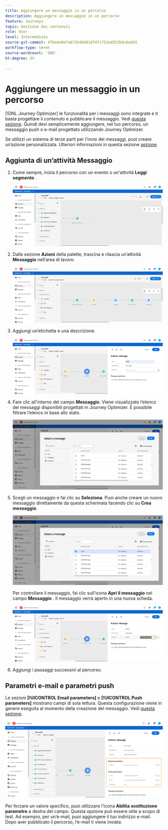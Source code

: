 ```yaml
---
title: Aggiungere un messaggio in un percorso
description: Aggiungere un messaggio in un percorso
feature: Journeys
topic: Gestione dei contenuti
role: User
level: Intermediate
source-git-commit: d76eee0efa6735d6d81d7d7c752ed253b4cbebb5
workflow-type: tm+mt
source-wordcount: '265'
ht-degree: 3%

---
```


# Aggiungere un messaggio in un percorso

[!DNL Journey Optimizer] le funzionalità per i messaggi sono integrate e ti basta progettare il contenuto e pubblicare il messaggio. Vedi [questa sezione](../get-started-content.md). Quindi devi semplicemente aggiungere, nel tuo percorso, un messaggio push o e-mail progettato utilizzando Journey Optimizer.

Se utilizzi un sistema di terze parti per l’invio dei messaggi, puoi creare un’azione personalizzata. Ulteriori informazioni in questa sezione [sezione](../action/action.md).

## Aggiunta di un’attività Messaggio

1. Come sempre, inizia il percorso con un evento o un&#39;attività **Leggi segmento** .

   ![](../assets/jo-message0.png)

1. Dalla sezione **Azioni** della palette, trascina e rilascia un’attività **Messaggio** nell’area di lavoro.

   ![](../assets/jo-message1.png)

1. Aggiungi un’etichetta e una descrizione.

   ![](../assets/jo-message2.png)

1. Fare clic all&#39;interno del campo **Messaggio**. Viene visualizzato l’elenco dei messaggi disponibili progettati in Journey Optimizer. È possibile filtrare l’elenco in base allo stato.

   ![](../assets/jo-message3.png)

1. Scegli un messaggio e fai clic su **Seleziona**. Puoi anche creare un nuovo messaggio direttamente da questa schermata facendo clic su **Crea messaggio**.

   ![](../assets/jo-message4-ter.png)

   Per controllare il messaggio, fai clic sull&#39;icona **Apri il messaggio** nel campo **Messaggio** . Il messaggio verrà aperto in una nuova scheda.

   ![](../assets/jo-message4-bis.png)

1. Aggiungi i passaggi successivi al percorso.

## Parametri e-mail e parametri push

Le sezioni **[!UICONTROL Email parameters]** e **[!UICONTROL Push parameters]** mostrano campi di sola lettura. Questa configurazione viene in genere eseguita al momento della creazione del messaggio. Vedi [questa sezione](../get-started-content.md).

![](../assets/jo-message4.png)

Per forzare un valore specifico, puoi utilizzare l&#39;icona **Abilita sostituzione parametro** a destra del campo. Questa opzione può essere utile a scopo di test. Ad esempio, per un’e-mail, puoi aggiungere il tuo indirizzo e-mail. Dopo aver pubblicato il percorso, l’e-mail ti viene inviata.
